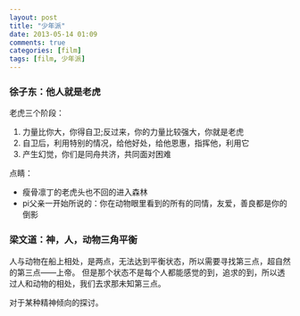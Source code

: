 ```yaml
---
layout: post
title: "少年派"
date: 2013-05-14 01:09
comments: true
categories: [film]
tags: [film, 少年派]
---
```


### 徐子东：他人就是老虎

老虎三个阶段：

1.  力量比你大，你得自卫;反过来，你的力量比较强大，你就是老虎
2.  自卫后，利用特别的情况，给他好处，给他恩惠，指挥他，利用它
3.  产生幻觉，你们是同舟共济，共同面对困难

点睛：

-   瘦骨凛丁的老虎头也不回的进入森林
-   pi父亲一开始所说的：你在动物眼里看到的所有的同情，友爱，善良都是你的倒影

 <!--more-->

### 梁文道：神，人，动物三角平衡

人与动物在船上相处，是两点，无法达到平衡状态，所以需要寻找第三点，超自然的第三点——上帝。
但是那个状态不是每个人都能感觉的到，追求的到，所以透过人和动物的相处，我们去求那未知第三点。

对于某种精神倾向的探讨。
